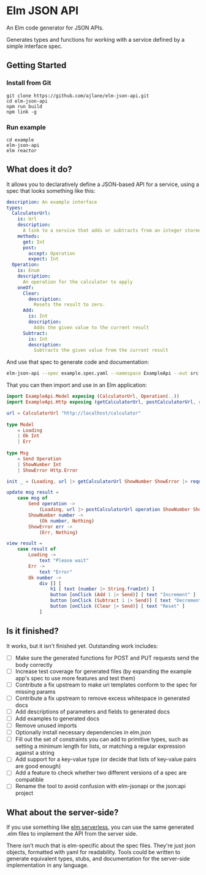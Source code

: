 # Elm JSON API

An Elm code generator for JSON APIs.

Generates types and functions for working with a service defined by a simple interface spec.

## Getting Started

### Install from Git

```
git clone https://github.com/ajlane/elm-json-api.git
cd elm-json-api
npm run build
npm link -g
```

### Run example

```
cd example
elm-json-api
elm reactor
```

## What does it do?

It allows you to declaratively define a JSON-based API for a service, using a spec that looks something like this:

```yaml
description: An example interface
types:
  CalculatorUrl:
    is: Url
    description:
      A link to a service that adds or subtracts from an integer stored in memory.
    methods:
      get: Int
      post:
        accept: Operation
        expect: Int
  Operation:
    is: Enum
    description:
      An operation for the calculator to apply
    oneOf:
      Clear:
        description:
          Resets the result to zero.
      Add:
        is: Int
        description:
          Adds the given value to the current result
      Subtract:
        is: Int
        description:
          Subtracts the given value from the current result
```

And use that spec to generate code and documentation:

```bash
elm-json-api --spec example.spec.yaml --namespace ExampleApi --out src
```

That you can then import and use in an Elm application:

```elm
import ExampleApi.Model exposing (CalculatorUrl, Operation(..))
import ExampleApi.Http exposing (getCalculatorUrl, postCalculatorUrl, request)

url = CalculatorUrl "http://localhost/calculator"
    
type Model
    = Loading
    | Ok Int
    | Err
    
type Msg
    = Send Operation
    | ShowNumber Int
    | ShowError Http.Error

init _ = (Loading, url |> getCalculatorUrl ShowNumber ShowError |> request)

update msg result =
    case msg of
        Send operation ->
            (Loading, url |> postCalculatorUrl operation ShowNumber ShowError |> request)
        ShowNumber number ->
            (Ok number, Nothing)
        ShowError err ->
            (Err, Nothing)

view result =
    case result of
        Loading ->
            text "Please wait"
        Err ->
            text "Error"
        Ok number ->
            div [] [
                h1 [ text (number |> String.fromInt) ]
                button [onClick (Add 1 |> Send)] [ text "Increment" ]
                button [onClick (Subtract 1 |> Send)] [ text "Decrement" ]
                button [onClick (Clear |> Send)] [ text "Reset" ]
            ]
```

## Is it finished?

It works, but it isn't finished yet. Outstanding work includes:

- [ ] Make sure the generated functions for POST and PUT requests send the body correctly
- [ ] Increase test coverage for generated files (by expanding the example app's spec to use more features and test them)
- [ ] Contribute a fix upstream to make uri templates conform to the spec for missing params
- [ ] Contribute a fix upstream to remove excess whitespace in generated docs
- [ ] Add descriptions of parameters and fields to generated docs
- [ ] Add examples to generated docs
- [ ] Remove unused imports
- [ ] Optionally install necessary dependencies in elm.json
- [ ] Fill out the set of constraints you can add to primitive types, such as setting a minimum length for lists, or matching a regular expression against a string
- [ ] Add support for a key-value type (or decide that lists of key-value pairs are good enough)
- [ ] Add a feature to check whether two different versions of a spec are compatible
- [ ] Rename the tool to avoid confusion with elm-jsonapi or the json:api project

## What about the server-side?

If you use something like [elm serverless](https://github.com/the-sett/elm-serverless), you can use the same generated .elm files to implement the API from the server side.

There isn't much that is elm-specific about the spec files. They're just json objects, formatted with yaml for readability. Tools could be written to generate equivalent types, stubs, and documentation for the server-side implementation in any language.
